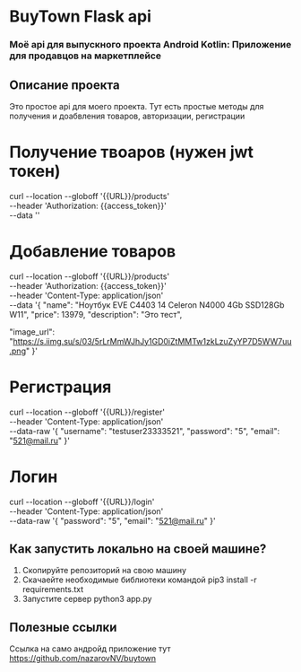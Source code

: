 # BuyTown Flask api

### Моё api для выпускного проекта Android Kotlin: Приложение для продавцов на маркетплейсе

## Описание проекта
Это простое api для моего проекта. Тут есть простые методы для получения и доабвления товаров, авторизации, регистрации
# Получение твоаров (нужен jwt токен)
curl --location --globoff '{{URL}}/products' \
--header 'Authorization: {{access_token}}' \
--data ''
# Добавление товаров
curl --location --globoff '{{URL}}/products' \
--header 'Authorization: {{access_token}}' \
--header 'Content-Type: application/json' \
--data '{
  "name": "Ноутбук EVE C4403 14 Celeron N4000 4Gb SSD128Gb W11",
  "price": 13979,
  "description": "Это тест",

  "image_url": "https://s.iimg.su/s/03/5rLrMmWJhJy1GD0iZtMMTw1zkLzuZyYP7D5WW7uu.png"
}'
# Регистрация
curl --location --globoff '{{URL}}/register' \
--header 'Content-Type: application/json' \
--data-raw '{
    "username": "testuser23333521",
    "password": "5",
    "email": "521@mail.ru"
}'
# Логин
curl --location --globoff '{{URL}}/login' \
--header 'Content-Type: application/json' \
--data-raw '{
    "password": "5",
    "email": "521@mail.ru"
}'

## Как запустить локально на своей машине?
1. Скопируйте репозиторий на свою машину
2. Скачаейте необходимые библиотеки командой pip3 install -r requirements.txt
3. Запустите сервер python3 app.py

## Полезные ссылки
Ссылка на само андройд приложение тут https://github.com/nazarovNV/buytown
